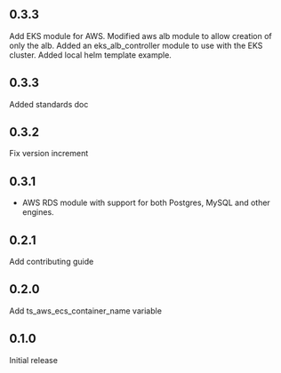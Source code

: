 0.3.3
----
Add EKS module for AWS.
Modified aws alb module to allow creation of only the alb.
Added an eks_alb_controller module to use with the EKS cluster.
Added local helm template example.

0.3.3
---
Added standards doc
 
0.3.2
---
Fix version increment
 
0.3.1
---
- AWS RDS module with support for both Postgres, MySQL and other engines.
 
0.2.1
---
Add contributing guide
 
0.2.0
---
Add ts_aws_ecs_container_name variable
 
0.1.0
---
Initial release
 
